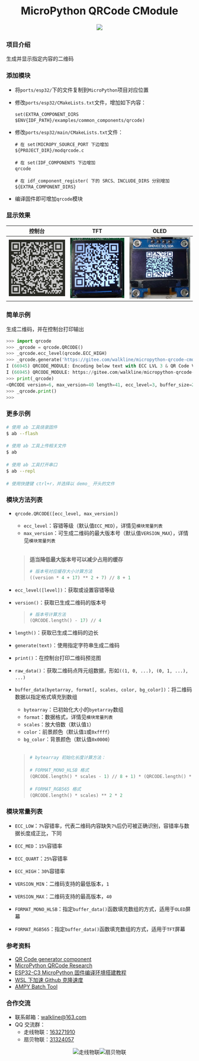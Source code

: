 <h1 align="center">MicroPython QRCode CModule</h1>

<p align="center"><img src="https://img.shields.io/badge/Licence-MIT-green.svg?style=for-the-badge" /></p>

### 项目介绍

生成并显示指定内容的二维码

### 添加模块

* 将`ports/esp32/`下的文件复制到`MicroPython`项目对应位置
* 修改`ports/esp32/CMakeLists.txt`文件，增加如下内容：

	```doc
	set(EXTRA_COMPONENT_DIRS $ENV{IDF_PATH}/examples/common_components/qrcode)
	```

* 修改`ports/esp32/main/CMakeLists.txt`文件：

	```doc
	# 在 set(MICROPY_SOURCE_PORT 下边增加
	${PROJECT_DIR}/modqrcode.c

	# 在 set(IDF_COMPONENTS 下边增加
	qrcode

	# 在 idf_component_register( 下的 SRCS、INCLUDE_DIRS 分别增加
	${EXTRA_COMPONENT_DIRS}
	```

* 编译固件即可增加`qrcode`模块

### 显示效果

| 控制台 | TFT | OLED |
| :-: | :-: | :-: |
| ![](./images/console.png) | ![](./images/tft.png) | ![](./images/oled.png) |

### 简单示例

生成二维码，并在控制台打印输出

```python
>>> import qrcode
>>> _qrcode = qrcode.QRCODE()
>>> _qrcode.ecc_level(qrcode.ECC_HIGH)
>>> _qrcode.generate('https://gitee.com/walkline/micropython-qrcode-cmodule')
I (66945) QRCODE_MODULE: Encoding below text with ECC LVL 3 & QR Code Version 40
I (66945) QRCODE_MODULE: https://gitee.com/walkline/micropython-qrcode-cmodule
>>> print(_qrcode)
<QRCODE version=6, max_version=40 length=41, ecc_level=3, buffer_size=210>
>>> _qrcode.print()
>>>
```

### 更多示例

```bash
# 使用 ab 工具烧录固件
$ ab --flash

# 使用 ab 工具上传相关文件
$ ab

# 使用 ab 工具打开串口
$ ab --repl

# 使用快捷键 ctrl+r，并选择以 demo_ 开头的文件
```

### 模块方法列表

* `qrcode.QRCODE([ecc_level, max_version])`
	* `ecc_level`：容错等级（默认值`ECC_MED`），详情见`模块常量列表`
	* `max_version`：可生成二维码的最大版本号（默认值`VERSION_MAX`），详情见`模块常量列表`

	<br/>

	> **适当降低最大版本号可以减少占用的缓存**
	> ```python
	> # 版本号对应缓存大小计算方法
	> ((version * 4 + 17) ** 2 + 7) // 8 + 1
	> ```

* `ecc_level([level])`：获取或设置容错等级
* `version()`：获取已生成二维码的版本号

	> ```python
	> # 版本号计算方法
	> (QRCODE.length() - 17) // 4
	> ```

* `length()`：获取已生成二维码的边长
* `generate(text)`：使用指定字符串生成二维码
* `print()`：在控制台打印二维码预览图
* `raw_data()`：获取二维码点阵元组数据，形如`((1, 0, ...), (0, 1, ...), ...)`
* `buffer_data(byetarray, format[, scales, color, bg_color])`：将二维码数据以指定格式填充到数组
	* `bytearray`：已初始化大小的`byetarray`数组
	* `format`：数据格式，详情见`模块常量列表`
	* `scales`：放大倍数（默认值`1`）
	* `color`：前景颜色（默认值`1`或`0xffff`）
	* `bg_color`：背景颜色（默认值`0x0000`）

	<br/>

	> ```python
	> # bytearray 初始化长度计算方法：
	>
	> # FORMAT_MONO_HLSB 格式
	> (QRCODE.length() * scales - 1) // 8 + 1) * (QRCODE.length() * scales)
	>
	> # FORMAT_RGB565 格式
	> (QRCODE.length() * scales) ** 2 * 2
	> ```

### 模块常量列表

* `ECC_LOW`：`7%`容错率，代表二维码内容缺失`7%`后仍可被正确识别，容错率与数据长度成正比，下同
* `ECC_MED`：`15%`容错率
* `ECC_QUART`：`25%`容错率
* `ECC_HIGH`：`30%`容错率

* `VERSION_MIN`：二维码支持的最低版本，`1`
* `VERSION_MAX`：二维码支持的最高版本，`40`

* `FORMAT_MONO_HLSB`：指定`buffer_data()`函数填充数组的方式，适用于`OLED`屏幕
* `FORMAT_RGB565`：指定`buffer_data()`函数填充数组的方式，适用于`TFT`屏幕

### 参考资料

* [QR Code generator component](https://github.com/espressif/esp-idf/tree/master/examples/common_components/qrcode)
* [MicroPython QRCode Research](https://gitee.com/walkline/micropython-qrcode-research)
* [ESP32-C3 MicroPython 固件编译环境搭建教程](https://gitee.com/walkline/esp32-c3_micropython_firmware)
* [WSL 下加速 Github 克隆速度](https://walkline.wang/blog/archives/263)
* [AMPY Batch Tool](https://gitee.com/walkline/a-batch-tool)

### 合作交流

* 联系邮箱：<walkline@163.com>
* QQ 交流群：
	* 走线物联：[163271910](https://jq.qq.com/?_wv=1027&k=xtPoHgwL)
	* 扇贝物联：[31324057](https://jq.qq.com/?_wv=1027&k=yp4FrpWh)

<p align="center"><img src="https://gitee.com/walkline/WeatherStation/raw/docs/images/qrcode_walkline.png" width="300px" alt="走线物联"><img src="https://gitee.com/walkline/WeatherStation/raw/docs/images/qrcode_bigiot.png" width="300px" alt="扇贝物联"></p>
